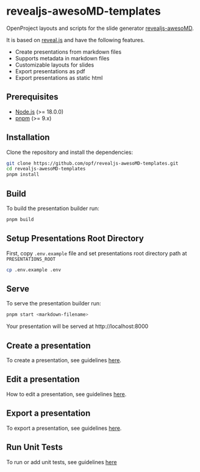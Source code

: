 # revealjs-awesoMD-templates
OpenProject layouts and scripts for the slide generator [revealjs-awesoMD](https://github.com/opf/revealjs-awesoMD).

It is based on [reveal.js](https://revealjs.com/) and have the following features.

- Create presentations from markdown files
- Supports metadata in markdown files
- Customizable layouts for slides
- Export presentations as pdf
- Export presentations as static html

## Prerequisites

- [Node.js](https://nodejs.org/en/) (>= 18.0.0)
- [pnpm](https://pnpm.io/) (>= 9.x)

## Installation

Clone the repository and install the dependencies:

```bash
git clone https://github.com/opf/revealjs-awesoMD-templates.git
cd revealjs-awesoMD-templates
pnpm install
```

## Build

To build the presentation builder run:

```bash
pnpm build
```

## Setup Presentations Root Directory

First, copy `.env.example` file and set presentations root directory path at `PRESENTATIONS_ROOT`

```bash
cp .env.example .env
```

## Serve

To serve the presentation builder run:

```bash
pnpm start <markdown-filename>
```

Your presentation will be served at http://localhost:8000

## Create a presentation

To create a presentation, see guidelines [here](docs/add-presentation.md).

## Edit a presentation

How to edit a presentation, see guidelines [here](docs/presentation-structure.md).

## Export a presentation

To export a presentation, see guidelines [here](docs/export-presentation.md).

## Run Unit Tests

To run or add unit tests, see guidelines [here](docs/run-tests.md)


